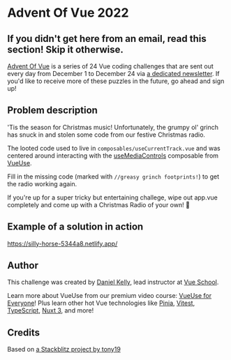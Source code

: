 # Advent Of Vue 2022

## If you didn't get here from an email, read this section! Skip it otherwise.

[Advent Of Vue](https://adventofvue.com) is a series of 24 Vue coding challenges that are sent out every day from December 1 to December 24 via [a dedicated newsletter](https://www.getrevue.co/profile/AdventOfVue). If you'd like to receive more of these puzzles in the future, go ahead and sign up!

## Problem description

'Tis the season for Christmas music! Unfortunately, the grumpy ol' grinch has snuck in and stolen some code from our festive Christmas radio.

The looted code used to live in `composables/useCurrentTrack.vue` and was centered around interacting with the [useMediaControls](https://vueuse.org/core/usemediacontrols/#usemediacontrols) composable from [VueUse](https://vueuse.org/).

Fill in the missing code (marked with `//greasy grinch footprints!`) to get the radio working again.

If you're up for a super tricky but entertaining challege, wipe out app.vue completely and come up with a Christmas Radio of your own! 🚀

## Example of a solution in action

https://silly-horse-5344a8.netlify.app/

## Author

This challenge was created by [Daniel Kelly](https://twitter.com/danielkelly_io), lead instructor at [Vue School](https://vueschool.io/).

Learn more about VueUse from our premium video course: [VueUse for Everyone](https://vueschool.io/courses/vueuse-for-everyone)! Plus learn other hot Vue technologies like [Pinia](https://vueschool.io/courses/pinia-the-enjoyable-vue-store), [Vitest](https://vueschool.io/courses/rapid-testing-with-vitest), [TypeScript](https://vueschool.io/courses/typescript-with-vue-js-3), [Nuxt 3](https://vueschool.io/courses/nuxt-js-3-fundamentals), and more!

## Credits

Based on [a Stackblitz project by tony19](https://stackblitz.com/edit/vue3-vite-starter)
